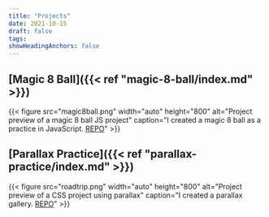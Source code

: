 ```yaml
---
title: "Projects"
date: 2021-10-15
draft: false
tags:
showHeadingAnchors: false
---
```


## [Magic 8 Ball]({{< ref "magic-8-ball/index.md" >}})

{{< figure src="magic8ball.png" width="auto" height="800" alt="Project preview of a magic 8 ball JS project" caption="I created a magic 8 ball as a practice in JavaScript. [REPO](https://myriahnottage.github.io/magic8ball)" >}}

## [Parallax Practice]({{< ref "parallax-practice/index.md" >}})

{{< figure src="roadtrip.png" width="auto" height="800" alt="Project preview of a CSS project using parallax" caption="I created a parallax gallery. [REPO](https://myriahnottage.github.io/parallax-practice)" >}}